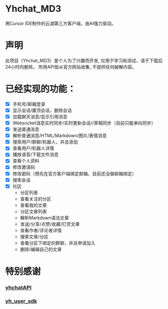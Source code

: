 # Yhchat_MD3
用Cursor IDE制作的云湖第三方客户端，由AI强力驱动。

# 声明
此项目（Yhchat_MD3）是个人为了兴趣而开发, 仅用于学习和测试，请于下载后24小时内删除。 所用API皆从官方网站收集, 不提供任何破解内容。

# 已经实现的功能：
- [x] 手机号/邮箱登录
- [x] 显示会话/置顶会话，删除会话
- [x] 加载聊天消息/显示引用消息
- [x] Websocket消息实时同步/实时更新会话//草稿同步（目前只能单向同步）
- [x] 发送普通消息
- [x] 解析普通消息/HTML/Markdown/图片/表情消息
- [x] 搜索用户/群聊/机器人，并且添加
- [x] 查看用户/机器人详情
- [x] 播放语音/下载文件消息
- [x] 查看个人资料
- [x] 修改邀请码
- [x] 修改密码（预先在官方客户端绑定邮箱，目前还没做邮箱绑定）
- [x] 搜索会话
- [x] 社区
  - 分区列表
  - 查看关注的分区
  - 查看我的文章
  - 分区文章列表
  - 解析Markdown语法文章
  - 发送/分享/点赞/收藏/打赏文章
  - 查看作者/评论者详情
  - 搜索文章/分区
  - 查看分区下绑定的群聊，并且申请加入
  - 删除/编辑自己的文章
       
# 特别感谢
### [yhchatAPI](https://github.com/yh-Tpdev/yhchatAPI)
### [yh_user_sdk](https://github.com/yyyytawa-org/yh_user_sdk)

